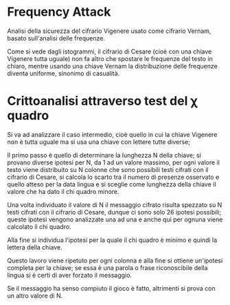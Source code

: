 # Frequency Attack
Analisi della sicurezza del cifrario Vigenere usato come cifrario Vernam, basato sull'analisi delle frequenze.

Come si vede dagli istogrammi, il cifrario di Cesare (cioè con una chiave Vigenere tutta uguale) non fa altro che spostare le frequenze del testo in chiaro, mentre usando una chiave Vernam la distribuzione delle frequenze diventa uniforme, sinonimo di casualità.

# Crittoanalisi attraverso test del χ quadro
Si va ad analizzare il caso intermedio, cioè quello in cui la chiave Vigenere non è tutta uguale ma si usa una chiave con lettere tutte diverse;

Il primo passo è quello di determinare la lunghezza N della chiave; si provano diverse ipotesi per N, da 1 ad un valore massimo, per ogni valore il testo viene distribuito su N colonne che sono possibili testi cifrati con il cifrario di Cesare, si calcola lo scarto tra il numero di presenze osservato e quello atteso per la data lingua e si sceglie come lunghezza della chiave il valore che ha dato il chi quadro minore.


Una volta individuato il valore di N il messaggio cifrato risulta spezzato su N testi cifrati con il cifrario di Cesare, dunque ci sono solo 26 ipotesi possibili; queste ipotesi vengono analizzate una ad una e anche qui per ognuna viene calcolato il chi quadro.


Alla fine si individua l'ipotesi per la quale il chi quadro è minimo e quindi la lettera della chiave.


Questo lavoro viene ripetuto per ogni colonna e alla fine si ottiene un'ipotesi completa per la chiave; se essa è una parola o frase riconoscibile della lingua si è certi di aver forzato il messaggio.


Se il messaggio ha senso compiuto il gioco è fatto, altrimenti si prova con un altro valore di N.
